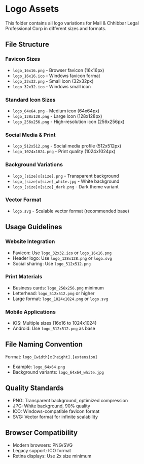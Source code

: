 # Logo Assets

This folder contains all logo variations for Mall & Chhibbar Legal Professional Corp in different sizes and formats.

## File Structure

### Favicon Sizes
- `logo_16x16.png` - Browser favicon (16x16px)
- `logo_16x16.ico` - Windows favicon format
- `logo_32x32.png` - Small icon (32x32px)
- `logo_32x32.ico` - Windows small icon

### Standard Icon Sizes
- `logo_64x64.png` - Medium icon (64x64px)
- `logo_128x128.png` - Large icon (128x128px)
- `logo_256x256.png` - High-resolution icon (256x256px)

### Social Media & Print
- `logo_512x512.png` - Social media profile (512x512px)
- `logo_1024x1024.png` - Print quality (1024x1024px)

### Background Variations
- `logo_[size]x[size].png` - Transparent background
- `logo_[size]x[size]_white.jpg` - White background
- `logo_[size]x[size]_dark.png` - Dark theme variant

### Vector Format
- `logo.svg` - Scalable vector format (recommended base)

## Usage Guidelines

### Website Integration
- Favicon: Use `logo_32x32.ico` or `logo_16x16.png`
- Header logo: Use `logo_128x128.png` or `logo.svg`
- Social sharing: Use `logo_512x512.png`

### Print Materials
- Business cards: `logo_256x256.png` minimum
- Letterhead: `logo_512x512.png` or higher
- Large format: `logo_1024x1024.png` or `logo.svg`

### Mobile Applications
- iOS: Multiple sizes (16x16 to 1024x1024)
- Android: Use `logo_512x512.png` as base

## File Naming Convention
Format: `logo_[width]x[height].[extension]`
- Example: `logo_64x64.png`
- Background variants: `logo_64x64_white.jpg`

## Quality Standards
- PNG: Transparent background, optimized compression
- JPG: White background, 90% quality
- ICO: Windows-compatible favicon format
- SVG: Vector format for infinite scalability

## Browser Compatibility
- Modern browsers: PNG/SVG
- Legacy support: ICO format
- Retina displays: Use 2x size minimum